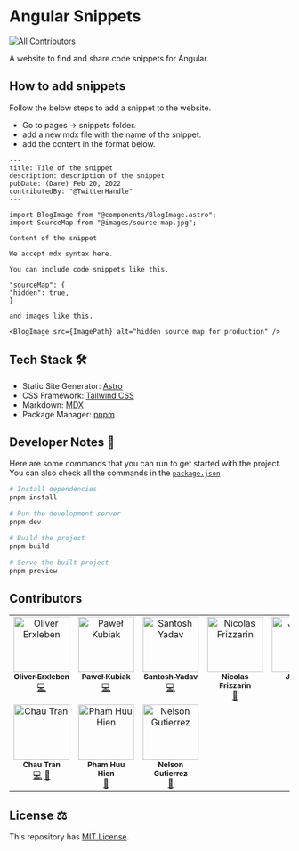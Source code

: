 # Angular Snippets

<!-- ALL-CONTRIBUTORS-BADGE:START - Do not remove or modify this section -->
[![All Contributors](https://img.shields.io/badge/all_contributors-10-orange.svg?style=flat-square)](#contributors-)
<!-- ALL-CONTRIBUTORS-BADGE:END -->

A website to find and share code snippets for Angular.

## How to add snippets

Follow the below steps to add a snippet to the website.

- Go to pages -> snippets folder.
- add a new mdx file with the name of the snippet.
- add the content in the format below.

```mdx
---
title: Tile of the snippet
description: description of the snippet
pubDate: (Dare) Feb 20, 2022
contributedBy: "@TwitterHandle"
---

import BlogImage from "@components/BlogImage.astro";
import SourceMap from "@images/source-map.jpg";

Content of the snippet

We accept mdx syntax here.

You can include code snippets like this.

"sourceMap": {
"hidden": true,
}

and images like this.

<BlogImage src={ImagePath} alt="hidden source map for production" />
```

## Tech Stack 🛠️

- Static Site Generator: [Astro](https://astro.build/)
- CSS Framework: [Tailwind CSS](https://tailwindcss.com/)
- Markdown: [MDX](https://mdxjs.com/)
- Package Manager: [pnpm](https://pnpm.io/)

## Developer Notes 📝

Here are some commands that you can run to get started with the project. You can also check all the commands in the [`package.json`](https://github.com/lancerossdev/basicblog/blob/main/package.json)

```bash
# Install dependencies
pnpm install

# Run the development server
pnpm dev

# Build the project
pnpm build

# Serve the built project
pnpm preview
```

## Contributors

<!-- ALL-CONTRIBUTORS-LIST:START - Do not remove or modify this section -->
<!-- prettier-ignore-start -->
<!-- markdownlint-disable -->
<table>
  <tbody>
    <tr>
      <td align="center" valign="top" width="14.28%"><a href="https://github.com/olierxleben"><img src="https://avatars.githubusercontent.com/u/1403225?v=4?s=100" width="100px;" alt="Oliver Erxleben"/><br /><sub><b>Oliver Erxleben</b></sub></a><br /><a href="https://github.com/santoshyadavdev/angular-snippets/commits?author=olierxleben" title="Code">💻</a></td>
      <td align="center" valign="top" width="14.28%"><a href="https://github.com/9kubczas4"><img src="https://avatars.githubusercontent.com/u/43759569?v=4?s=100" width="100px;" alt="Paweł Kubiak"/><br /><sub><b>Paweł Kubiak</b></sub></a><br /><a href="https://github.com/santoshyadavdev/angular-snippets/commits?author=9kubczas4" title="Code">💻</a></td>
      <td align="center" valign="top" width="14.28%"><a href="https://github.com/santoshyadavdev"><img src="https://avatars.githubusercontent.com/u/11923975?v=4?s=100" width="100px;" alt="Santosh Yadav"/><br /><sub><b>Santosh Yadav</b></sub></a><br /><a href="https://github.com/santoshyadavdev/angular-snippets/commits?author=SantoshYadavDev" title="Code">💻</a></td>
      <td align="center" valign="top" width="14.28%"><a href="https://github.com/Nicoss54"><img src="https://avatars.githubusercontent.com/u/24563545?v=4?s=100" width="100px;" alt="Nicolas Frizzarin"/><br /><sub><b>Nicolas Frizzarin</b></sub></a><br /><a href="https://github.com/santoshyadavdev/angular-snippets/commits?author=Nicoss54" title="Documentation">📖</a></td>
      <td align="center" valign="top" width="14.28%"><a href="http://trellis.org"><img src="https://avatars.githubusercontent.com/u/9469090?v=4?s=100" width="100px;" alt="Jay Bell"/><br /><sub><b>Jay Bell</b></sub></a><br /><a href="https://github.com/santoshyadavdev/angular-snippets/commits?author=yharaskrik" title="Documentation">📖</a></td>
      <td align="center" valign="top" width="14.28%"><a href="https://github.com/wasylb"><img src="https://avatars.githubusercontent.com/u/43531815?v=4?s=100" width="100px;" alt="Bartosz Wasilew"/><br /><sub><b>Bartosz Wasilew</b></sub></a><br /><a href="https://github.com/santoshyadavdev/angular-snippets/commits?author=wasylb" title="Documentation">📖</a></td>
      <td align="center" valign="top" width="14.28%"><a href="https://goetzrobin.github.io"><img src="https://avatars.githubusercontent.com/u/35136007?v=4?s=100" width="100px;" alt="Robin Goetz"/><br /><sub><b>Robin Goetz</b></sub></a><br /><a href="https://github.com/santoshyadavdev/angular-snippets/commits?author=goetzrobin" title="Code">💻</a></td>
    </tr>
    <tr>
      <td align="center" valign="top" width="14.28%"><a href="https://nartc.me"><img src="https://avatars.githubusercontent.com/u/25516557?v=4?s=100" width="100px;" alt="Chau Tran"/><br /><sub><b>Chau Tran</b></sub></a><br /><a href="https://github.com/santoshyadavdev/angular-snippets/commits?author=nartc" title="Code">💻</a> <a href="https://github.com/santoshyadavdev/angular-snippets/commits?author=nartc" title="Documentation">📖</a></td>
      <td align="center" valign="top" width="14.28%"><a href="https://blog.hien.page"><img src="https://avatars.githubusercontent.com/u/8808535?v=4?s=100" width="100px;" alt="Pham Huu Hien"/><br /><sub><b>Pham Huu Hien</b></sub></a><br /><a href="https://github.com/santoshyadavdev/angular-snippets/commits?author=phhien203" title="Documentation">📖</a></td>
      <td align="center" valign="top" width="14.28%"><a href="https://nelsonguti.dev/"><img src="https://avatars.githubusercontent.com/u/62297014?v=4?s=100" width="100px;" alt="Nelson Gutierrez"/><br /><sub><b>Nelson Gutierrez</b></sub></a><br /><a href="https://github.com/santoshyadavdev/angular-snippets/commits?author=nelsongutidev" title="Documentation">📖</a></td>
    </tr>
  </tbody>
</table>

<!-- markdownlint-restore -->
<!-- prettier-ignore-end -->

<!-- ALL-CONTRIBUTORS-LIST:END -->
<!-- prettier-ignore-start -->
<!-- markdownlint-disable -->

<!-- markdownlint-restore -->
<!-- prettier-ignore-end -->

<!-- ALL-CONTRIBUTORS-LIST:END -->

## License ⚖️

This repository has [MIT License](https://github.com/santoshyadavdev/angular-snipptes/blob/main/license).
